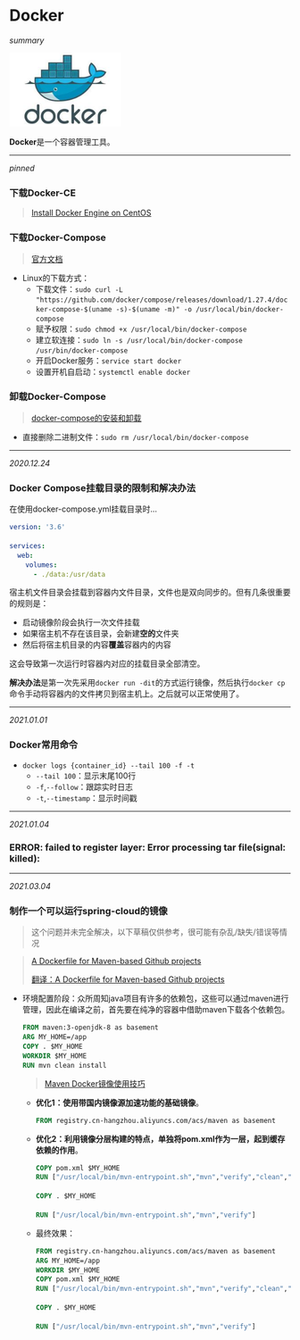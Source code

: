 # Docker

*summary*

<img src="Docker.assets/image-20201224231344749.png" alt="image-20201224231344749" style="zoom:80%;" />

**Docker**是一个容器管理工具。

---

*pinned*

### 下载Docker-CE

> [Install Docker Engine on CentOS](https://docs.docker.com/engine/install/centos/)

### 下载Docker-Compose

> [官方文档](https://docs.docker.com/compose/install/)

- Linux的下载方式：
  - 下载文件：`sudo curl -L "https://github.com/docker/compose/releases/download/1.27.4/docker-compose-$(uname -s)-$(uname -m)" -o /usr/local/bin/docker-compose`
  - 赋予权限：`sudo chmod +x /usr/local/bin/docker-compose`
  - 建立软连接：`sudo ln -s /usr/local/bin/docker-compose /usr/bin/docker-compose `
  - 开启Docker服务：`service start docker`
  - 设置开机自启动：`systemctl enable docker`

### 卸载Docker-Compose

> [docker-compose的安装和卸载](https://www.cnblogs.com/codehui/p/docker-compose-install.html)

- 直接删除二进制文件：`sudo rm /usr/local/bin/docker-compose`

---

*2020.12.24*

### Docker Compose挂载目录的限制和解决办法

在使用docker-compose.yml挂载目录时...

```yaml
version: '3.6'

services:
  web:
    volumes:
      - ./data:/usr/data                        
```

宿主机文件目录会挂载到容器内文件目录，文件也是双向同步的。但有几条很重要的规则是：

- 启动镜像阶段会执行一次文件挂载
- 如果宿主机不存在该目录，会新建**空的**文件夹
- 然后将宿主机目录的内容**覆盖**容器内的内容

这会导致第一次运行时容器内对应的挂载目录全部清空。

**解决办法**是第一次先采用`docker run -dit`的方式运行镜像，然后执行`docker cp`命令手动将容器内的文件拷贝到宿主机上。之后就可以正常使用了。

---

*2021.01.01*

### Docker常用命令

- `docker logs {container_id} --tail 100 -f -t`
  - `--tail 100`：显示末尾100行
  - `-f`,`--follow`：跟踪实时日志
  - `-t`,`--timestamp`：显示时间戳

---

*2021.01.04*

### ERROR: failed to register layer: Error processing tar file(signal: killed): 

---

*2021.03.04*

### 制作一个可以运行spring-cloud的镜像

> 这个问题并未完全解决，以下草稿仅供参考，很可能有杂乱/缺失/错误等情况

> [A Dockerfile for Maven-based Github projects](https://blog.frankel.ch/dockerfile-maven-based-github-projects/)
>
> [翻译：A Dockerfile for Maven-based Github projects](https://blog.csdn.net/dlz00001/article/details/106640610)

- 环境配置阶段：众所周知java项目有许多的依赖包，这些可以通过maven进行管理，因此在编译之前，首先要在纯净的容器中借助maven下载各个依赖包。

  ```dockerfile
  FROM maven:3-openjdk-8 as basement
  ARG MY_HOME=/app
  COPY . $MY_HOME
  WORKDIR $MY_HOME
  RUN mvn clean install
  ```

  > [Maven Docker镜像使用技巧](https://www.cnblogs.com/ilinuxer/p/6649029.html)

  - **优化1：使用带国内镜像源加速功能的基础镜像**。

    ```dockerfile
    FROM registry.cn-hangzhou.aliyuncs.com/acs/maven as basement
    ```

  - **优化2：利用镜像分层构建的特点，单独将pom.xml作为一层，起到缓存依赖的作用**。

    ```Dockerfile
    COPY pom.xml $MY_HOME
    RUN ["/usr/local/bin/mvn-entrypoint.sh","mvn","verify","clean","--fail-never"]
    
    COPY . $MY_HOME
    
    RUN ["/usr/local/bin/mvn-entrypoint.sh","mvn","verify"]
    ```

  - 最终效果：

    ```dockerfile
    FROM registry.cn-hangzhou.aliyuncs.com/acs/maven as basement
    ARG MY_HOME=/app
    WORKDIR $MY_HOME
    COPY pom.xml $MY_HOME
    RUN ["/usr/local/bin/mvn-entrypoint.sh","mvn","verify","clean","--fail-never"]
    
    COPY . $MY_HOME
    
    RUN ["/usr/local/bin/mvn-entrypoint.sh","mvn","verify"]
    ```

    

